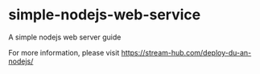 # simple-nodejs-web-service
A simple nodejs web server guide

For more information, please visit https://stream-hub.com/deploy-du-an-nodejs/
